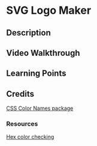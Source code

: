 # SVG Logo Maker

## Description

## Video Walkthrough

## Learning Points

## Credits

[CSS Color Names package](https://github.com/bahamas10/css-color-names/tree/master)

### Resources

[Hex color checking](https://www.geeksforgeeks.org/javascript-check-if-a-string-is-a-valid-hex-color-representation/#)
